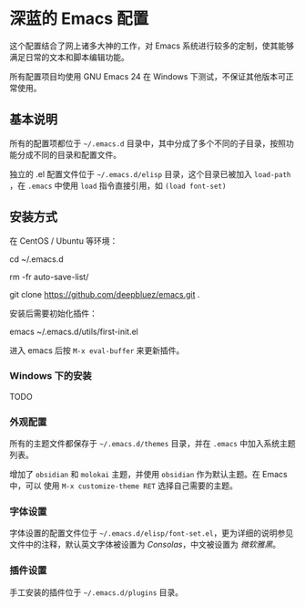# 深蓝的 Emacs 配置 #

这个配置结合了网上诸多大神的工作，对 Emacs 系统进行较多的定制，使其能够满足日常的文本和脚本编辑功能。

所有配置项目均使用 GNU Emacs 24 在 Windows 下测试，不保证其他版本可正常使用。

## 基本说明 ##

所有的配置项都位于 `~/.emacs.d` 目录中，其中分成了多个不同的子目录，按照功能分成不同的目录和配置文件。

独立的 .el 配置文件位于 `~/.emacs.d/elisp` 目录，这个目录已被加入 `load-path` ，在 `.emacs` 中使用 `load` 指令直接引用，如 `(load font-set)`

## 安装方式 ##
在 CentOS / Ubuntu 等环境：

cd ~/.emacs.d

rm -fr auto-save-list/

git clone https://github.com/deepbluez/emacs.git .

安装后需要初始化插件：

emacs ~/.emacs.d/utils/first-init.el

进入 emacs 后按 `M-x eval-buffer` 来更新插件。

### Windows 下的安装 ###
TODO

### 外观配置 ###

所有的主题文件都保存于 `~/.emacs.d/themes` 目录，并在 `.emacs` 中加入系统主题列表。

增加了 `obsidian` 和 `molokai` 主题，并使用 `obsidian` 作为默认主题。在 Emacs 中，可以 使用 `M-x customize-theme RET` 选择自己需要的主题。

### 字体设置 ###

字体设置的配置文件位于 `~/.emacs.d/elisp/font-set.el`，更为详细的说明参见文件中的注释，默认英文字体被设置为 *Consolas*，中文被设置为 *微软雅黑*。

### 插件设置 ###
手工安装的插件位于 `~/.emacs.d/plugins` 目录。

